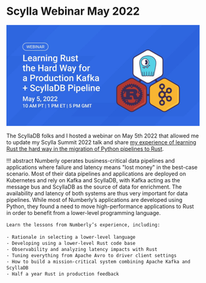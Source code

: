 # Scylla Webinar May 2022

![scylla rust webinar](../images/scylla_rust_webinar.jpeg)

The ScyllaDB folks and I hosted a webinar on May 5th 2022 that allowed me to update my Scylla Summit 2022 talk and share [my experience of learning Rust the hard way in the migration of Python pipelines to Rust](https://ultrabug.fr/Tech%20Blog/2022/2022-02-21-learning-rust-the-hard-way/).

!!! abstract
    Numberly operates business-critical data pipelines and applications where failure and latency means "lost money" in the best-case scenario. Most of their data pipelines and applications are deployed on Kubernetes and rely on Kafka and ScyllaDB, with Kafka acting as the message bus and ScyllaDB as the source of data for enrichment. The availability and latency of both systems are thus very important for data pipelines. While most of Numberly’s applications are developed using Python, they found a need to move high-performance applications to Rust in order to benefit from a lower-level programming language.

    Learn the lessons from Numberly’s experience, including:

    - Rationale in selecting a lower-level language
    - Developing using a lower-level Rust code base
    - Observability and analyzing latency impacts with Rust
    - Tuning everything from Apache Avro to driver client settings
    - How to build a mission-critical system combining Apache Kafka and ScyllaDB
    - Half a year Rust in production feedback

